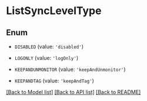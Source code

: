 # ListSyncLevelType


## Enum

* `DISABLED` (value: `'disabled'`)

* `LOGONLY` (value: `'logOnly'`)

* `KEEPANDUNMONITOR` (value: `'keepAndUnmonitor'`)

* `KEEPANDTAG` (value: `'keepAndTag'`)

[[Back to Model list]](../README.md#documentation-for-models) [[Back to API list]](../README.md#documentation-for-api-endpoints) [[Back to README]](../README.md)


